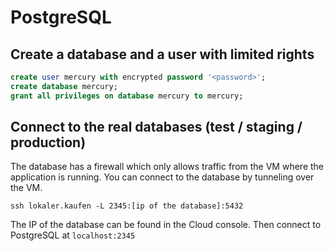 # PostgreSQL

## Create a database and a user with limited rights

```sql
create user mercury with encrypted password '<password>';
create database mercury;
grant all privileges on database mercury to mercury;
```

## Connect to the real databases (test / staging / production)

The database has a firewall which only allows traffic from the VM where the application is running. 
You can connect to the database by tunneling over the VM.

```
ssh lokaler.kaufen -L 2345:[ip of the database]:5432
```

The IP of the database can be found in the Cloud console. Then connect to PostgreSQL at `localhost:2345`
